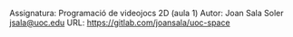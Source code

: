 Assignatura:    Programació de videojocs 2D (aula 1)
Autor:          Joan Sala Soler <jsala@uoc.edu>
URL:            https://gitlab.com/joansala/uoc-space
